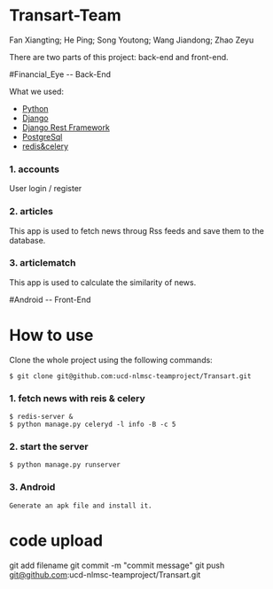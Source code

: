 # Transart-Team
Fan Xiangting; He Ping; Song Youtong; Wang Jiandong; Zhao Zeyu

There are two parts of this project: back-end and front-end.

#Financial_Eye -- Back-End

What we used:
* [Python](https://www.python.org)
* [Django](https://www.djangoproject.com)
* [Django Rest Framework](http://www.django-rest-framework.org)
* [PostgreSql](https://www.postgresql.org)
* [redis&celery](http://www.celeryproject.org)

### 1. accounts
User login / register

### 2. articles
This app is used to fetch news throug Rss feeds and save them to the database.

### 3. articlematch
This app is used to calculate the similarity of news.

#Android -- Front-End

# How to use
Clone the whole project using the following commands:
    
    $ git clone git@github.com:ucd-nlmsc-teamproject/Transart.git

### 1. fetch news with reis & celery
    $ redis-server &
    $ python manage.py celeryd -l info -B -c 5

### 2. start the server
    $ python manage.py runserver

### 3. Android
    Generate an apk file and install it.

# code upload
git add filename
git commit -m "commit message"
git push git@github.com:ucd-nlmsc-teamproject/Transart.git
